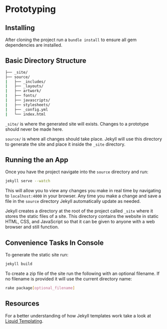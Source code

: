 Prototyping
============================

Installing
----------

After cloning the project run a `bundle install` to ensure all gem dependencies are installed.

Basic Directory Structure
-------------------------

```bash
├── _site/
├── source/
|   ├── _includes/
|   ├── _layouts/
|   ├── artwork/
|   ├── fonts/
|   ├── javascripts/
|   ├── stylesheets/
|   ├── _config.yml
|   └── index.html
```

`_site/` is where the generated site will exists. Changes to a prototype should never be made here.

`source/` is where all changes should take place. Jekyll will use this directory to generate the site and place it inside the `_site` directory.

Running the an App
------------------

Once you have the project navigate into the `source` directory and run:

```bash
jekyll serve --watch
```

This will allow you to view any changes you make in real time by navigating to `localhost:4000` in your browser. Any time you make a change and save a file in the `source` directory Jekyll automatically update as needed.

Jekyll creates a directory at the root of the project called `_site` where it stores the static files of a site. This directory contains the website in static HTML, CSS, and JavaScript so that it can be given to anyone with a web browser and still function.

Convenience Tasks In Console
----------------------------

To generate the static site run:

```bash
jekyll build
```

To create a zip file of the site run the following with an optional filename. If no filename is provided it will use the current directory name:

```bash
rake package[optional_filename]
```

Resources
---------

For a better understanding of how Jekyll templates work take a look at [Liquid Templating](http://jekyllrb.com/docs/templates/).
